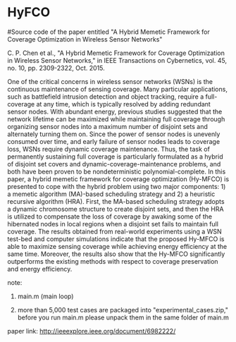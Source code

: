 # HyFCO

#Source code of the paper entitled "A Hybrid Memetic Framework for Coverage Optimization in Wireless Sensor Networks"

C. P. Chen et al., "A Hybrid Memetic Framework for Coverage Optimization in Wireless Sensor Networks," in IEEE Transactions on Cybernetics, vol. 45, no. 10, pp. 2309-2322, Oct. 2015.

One of the critical concerns in wireless sensor networks (WSNs) is the continuous maintenance of sensing coverage. Many particular applications, such as battlefield intrusion detection and object tracking, require a full-coverage at any time, which is typically resolved by adding redundant sensor nodes. With abundant energy, previous studies suggested that the network lifetime can be maximized while maintaining full coverage through organizing sensor nodes into a maximum number of disjoint sets and alternately turning them on. Since the power of sensor nodes is unevenly consumed over time, and early failure of sensor nodes leads to coverage loss, WSNs require dynamic coverage maintenance. Thus, the task of permanently sustaining full coverage is particularly formulated as a hybrid of disjoint set covers and dynamic-coverage-maintenance problems, and both have been proven to be nondeterministic polynomial-complete. In this paper, a hybrid memetic framework for coverage optimization (Hy-MFCO) is presented to cope with the hybrid problem using two major components: 1) a memetic algorithm (MA)-based scheduling strategy and 2) a heuristic recursive algorithm (HRA). First, the MA-based scheduling strategy adopts a dynamic chromosome structure to create disjoint sets, and then the HRA is utilized to compensate the loss of coverage by awaking some of the hibernated nodes in local regions when a disjoint set fails to maintain full coverage. The results obtained from real-world experiments using a WSN test-bed and computer simulations indicate that the proposed Hy-MFCO is able to maximize sensing coverage while achieving energy efficiency at the same time. Moreover, the results also show that the Hy-MFCO significantly outperforms the existing methods with respect to coverage preservation and energy efficiency.


note:

1. main.m (main loop)

2. more than 5,000 test cases are packaged into "experimental_cases.zip," before you run main.m please unpack them in the same folder of main.m

paper link: http://ieeexplore.ieee.org/document/6982222/
